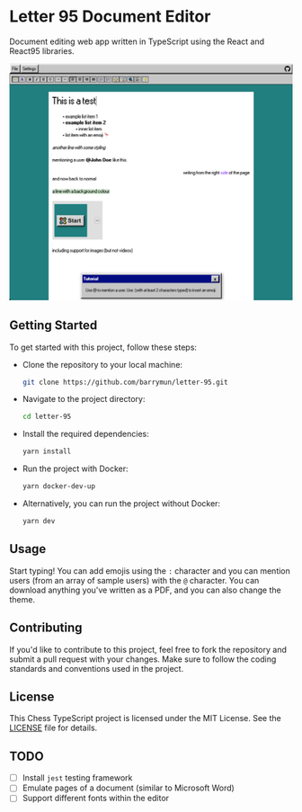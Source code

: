 # Letter 95 Document Editor

Document editing web app written in TypeScript using the React and React95 libraries.

![example](screenshots/example-v2.png)

## Getting Started

To get started with this project, follow these steps:

- Clone the repository to your local machine:

  ```bash
  git clone https://github.com/barrymun/letter-95.git
  ```

- Navigate to the project directory:
  ```bash
  cd letter-95
  ```

- Install the required dependencies:
  ```bash
  yarn install
  ```

- Run the project with Docker:
  ```bash
  yarn docker-dev-up
  ```

- Alternatively, you can run the project without Docker:
  ```bash
  yarn dev
  ```

## Usage

Start typing! You can add emojis using the `:` character and you can mention users (from an array of sample users) with the `@` character. You can download anything you've written as a PDF, and you can also change the theme.

## Contributing

If you'd like to contribute to this project, feel free to fork the repository and submit a pull request with your changes. Make sure to follow the coding standards and conventions used in the project.

## License

This Chess TypeScript project is licensed under the MIT License. See the [LICENSE](LICENSE) file for details.

## TODO

- [ ] Install `jest` testing framework
- [ ] Emulate pages of a document (similar to Microsoft Word)
- [ ] Support different fonts within the editor

